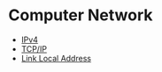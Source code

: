 # Computer Network
* [IPv4](./IPv4.md)
* [TCP/IP](./TCP_IP.md)
* [Link Local Address](./link_local_address.md)
